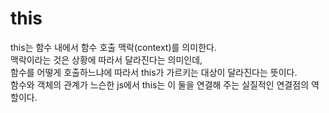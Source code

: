 # this
this는 함수 내에서 함수 호출 맥락(context)를 의미한다.  
맥락이라는 것은 상황에 따라서 달라진다는 의미인데,  
함수를 어떻게 호출하느냐에 따라서 this가 가르키는 대상이 달라진다는 뜻이다.  
함수와 객체의 관계가 느슨한 js에서 this는 이 둘을 연결해 주는 실질적인 연결점의 역할이다.